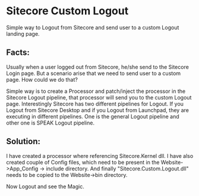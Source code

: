 # Sitecore Custom Logout
Simple way to Logout from Sitecore and send user to a custom Logout landing page.

## Facts:
Usually when a user logged out from Sitecore, he/she send to the Sitecore Login page. But a scenario arise that we need to send user to a custom page.
How could we do that?

Simple way is to create a Processor and patch/inject the processor in the Sitecore Logout pipeline, that processor will send you to the custom Logout page.
Interestingly Sitecore has two different pipelines for Logout. If you Logout from Sitecore Desktop and if you Logout from Launchpad, they are executing in different pipelines.
One is the general Logout pipeline and other one is SPEAK Logout pipeline.

## Solution:
I have created a processor where referencing Sitecore.Kernel dll.
I have also created couple of Config files, which need to be present in the Website->App_Config -> include directory.
And finally "Sitecore.Custom.Logout.dll" needs to be copied to the Website->bin directory.

Now Logout and see the Magic.
